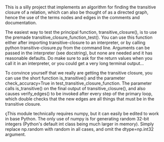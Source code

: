This is a silly project that implements an algorithm for finding the transitive closure of a relation, which can also be thought of as a directed graph, hence the use of the terms nodes and edges in the comments and documentation.

The easiest way to test the principal function, transitive_closure(), is to use the premade transitive_closure_function_test(). You can use this function either after importing transitive-closure to an interpreter, or by calling python transitive-closure.py from the command line. Arguments can be passed in the interpreter (see docstring), but none are needed and it has reasonable defaults. Do make sure to ask for the return values when you call it in an interpreter, or you could get a very long terminal output...

To convince yourself that we really are getting the transitive closure, you can use the short function is_transitive() and the parameter check_accuracy=True in test_transitive_closure_function. The parameter calls is_transitive() on the final output of transitive_closure(), and also causes verify_edges() to be invoked after every step of the primary loop, which double checks that the new edges are all things that must be in the transitive closure.

çThis module technically requires numpy, but it can easily be edited to work in base Python. The only use of numpy is for generating random 32-bit integers (Python's default int class being much larger in memory). Simply replace np.random with random in all cases, and omit the dtype=np.int32 argument.
